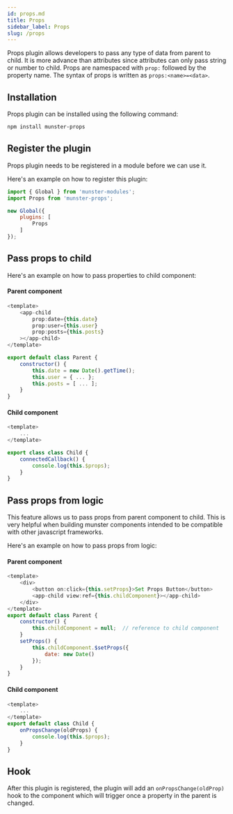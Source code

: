 ```yaml
---
id: props.md
title: Props
sidebar_label: Props
slug: /props
---
```


Props plugin allows developers to pass any type of data from parent to child.
It is more advance than attributes since attributes can only pass string or number to child.
Props are namespaced with `prop:` followed by the property name. The syntax of props is written as `props:<name>=<data>`.

## Installation

Props plugin can be installed using the following command:

```bash
npm install munster-props
```

## Register the plugin

Props plugin needs to be registered in a module before we can use it.

Here's an example on how to register this plugin:

```javascript
import { Global } from 'munster-modules';
import Props from 'munster-props';

new Global({
    plugins: [
        Props
    ]
});
```

## Pass props to child

Here's an example on how to pass properties to child component:

#### Parent component
```javascript
<template>
    <app-child
        prop:date={this.date}
        prop:user={this.user}
        prop:posts={this.posts}
    ></app-child>
</template>

export default class Parent {
    constructor() {
        this.date = new Date().getTime();
        this.user = { ... };
        this.posts = [ ... ];
    }
}
```

#### Child component
```javascript
<template>
    ...
</template>

export class class Child {
    connectedCallback() {
        console.log(this.$props);
    }
}
```

## Pass props from logic

This feature allows us to pass props from parent component to child.
This is very helpful when building munster components intended to be compatible with other javascript frameworks.

Here's an example on how to pass props from logic:

#### Parent component

```javascript
<template>
    <div>
        <button on:click={this.setProps}>Set Props Button</button>
        <app-child view:ref={this.childComponent}></app-child>
    </div>
</template>
export default class Parent {
    constructor() {
        this.childComponent = null;  // reference to child component
    }
    setProps() {
        this.childComponent.$setProps({
            date: new Date()
        });
    }
}
```

#### Child component

```javascript
<template>
    ...
</template>
export default class Child {
    onPropsChange(oldProps) {
        console.log(this.$props);
    }
}
```

## Hook

After this plugin is registered, the plugin will add an `onPropsChange(oldProp)` hook to the component which will trigger once a property in the parent is changed.